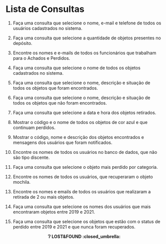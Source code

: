 # Lista de Consultas

1. Faça uma consulta que selecione o nome, e-mail e telefone de todos os usuários cadastrados no sistema.

2. Faça uma consulta que selecione a quantidade de objetos presentes no depósito.

3. Encontre os nomes e e-mails de todos os funcionários que trabalham para o Achados e Perdidos.

4. Faça uma consulta que selecione o nome de todos os objetos cadastrados no sistema.

5. Faça uma consulta que selecione o nome, descrição e situação de todos os objetos que foram encontrados.

6. Faça uma consulta que selecione o nome, descrição e situação de todos os objetos que não foram encontrados.

7. Faça uma consulta que selecione a data e hora dos objetos retirados.

8. Mostrar o código e o nome de todos os objetos de cor azul e que continuam perdidos.

9. Mostrar o código, nome e descrição dos objetos encontrados e mensagens dos usuários que foram notificados.

10. Encontre os nomes de todos os usuários no banco de dados, que não são tipo discente.

11. Faça uma consulta que selecione o objeto mais perdido por categoria.

12. Encontre os nomes de todos os usuários, que recuperaram o objeto mochila.

13. Encontre os nomes e emails de todos os usuários que realizaram a retirada de 2 ou mais objetos.

14. Faça uma consulta que selecione os nomes dos usuários que mais encontraram objetos entre 2019 e 2021.

15. Faça uma consulta que selecione os objetos que estão com o status de perdido entre 2019 e 2021 e que nunca foram recuperados.

<p align="center"><strong>❔ LOST&FOUND :closed_umbrella: <strong></p>
